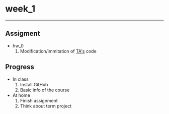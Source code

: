 week_1
=======
***
Assigment
------------
 *   hw_0 
      1. Modification/immitation of [TA's](https://github.com/MiccWan/Political-News-Analysis/blob/master/final_demo/final_report.ipynb?fbclid=IwAR30_iAZHSiTsp3_DPQ6KHKSyfcu0RF-NRKkvZr91PQN43_UhhgzVb0urC0) code  

Progress   
----------
 *    In class  
      1. Install GitHub  
      2. Basic info of the course
 *    At home   
      1. Finish assignment  
      2. Think about term project
